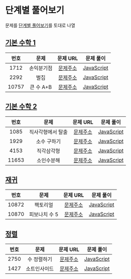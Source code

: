 # 단계별 풀어보기

문제를 [단계별 풀어보기](https://www.acmicpc.net/step)를 토대로 나열

## [기본 수학 1](https://www.acmicpc.net/step/8)

| 번호  |    문제    |                     문제 URL                      |                   문제 풀이                    |
| :---: | :--------: | :-----------------------------------------------: | :--------------------------------------------: |
| 1712  | 손익분기점 | [문제주소](https://www.acmicpc.net/problem/1712)  | [JavaScript](./기본_수학_1/1712-손익분기점.js) |
| 2292  |    벌집    | [문제주소](https://www.acmicpc.net/problem/2292)  |    [JavaScript](./기본_수학_1/2292-벌집.js)    |
| 10757 | 큰 수 A+B  | [문제주소](https://www.acmicpc.net/problem/10757) | [JavaScript](./기본_수학_1/10757-큰_수_A+B.js) |

## [기본 수학 2](https://www.acmicpc.net/step/10)

| 번호  |       문제        |                     문제 URL                      |                       문제 풀이                       |
| :---: | :---------------: | :-----------------------------------------------: | :---------------------------------------------------: |
| 1085  | 직사각형에서 탈출 | [문제주소](https://www.acmicpc.net/problem/1085)  | [JavaScript](./기본_수학_2/1085-직사각형에서_탈출.js) |
| 1929  |    소수 구하기    | [문제주소](https://www.acmicpc.net/problem/1929)  |    [JavaScript](./기본_수학_2/1929-소수_구하기.js)    |
| 4153  |    직각삼각형     | [문제주소](https://www.acmicpc.net/problem/4153)  |    [JavaScript](./기본_수학_2/4153-직각삼각형.js)     |
| 11653 |    소인수분해     | [문제주소](https://www.acmicpc.net/problem/11653) |    [JavaScript](./기본_수학_2/11653-소인수분해.js)    |

## [재귀](https://www.acmicpc.net/step/19)

| 번호  |     문제      |                     문제 URL                      |                  문제 풀이                  |
| :---: | :-----------: | :-----------------------------------------------: | :-----------------------------------------: |
| 10872 |   팩토리얼    | [문제주소](https://www.acmicpc.net/problem/10872) |   [JavaScript](./재귀/10872-팩토리얼.js)    |
| 10870 | 피보나치 수 5 | [문제주소](https://www.acmicpc.net/problem/10870) | [JavaScript](./재귀/10870-피보나치_수_5.js) |

## [정렬](https://www.acmicpc.net/step/9)

| 번호 |     문제     |                     문제 URL                     |                 문제 풀이                 |
| :--: | :----------: | :----------------------------------------------: | :---------------------------------------: |
| 2750 | 수 정렬하기  | [문제주소](https://www.acmicpc.net/problem/2750) | [JavaScript](./정렬/2750-수_정렬하기.js)  |
| 1427 | 소트인사이드 | [문제주소](https://www.acmicpc.net/problem/1427) | [JavaScript](./정렬/1427-소트인사이드.js) |
